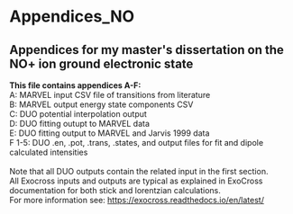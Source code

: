 # Appendices_NO 
## Appendices for my master's dissertation on the NO+ ion ground electronic state

**This file contains appendices A-F:** <br>
A: MARVEL input CSV file of transitions from literature <br>
B: MARVEL output energy state components CSV <br>
C: DUO potential interpolation output <br>
D: DUO fitting outupt to MARVEL data <br>
E: DUO fitting output to MARVEL and Jarvis 1999 data <br>
F 1-5: DUO .en, .pot, .trans, .states, and output files for fit and dipole calculated intensities <br>
<br>
Note that all DUO outputs contain the related input in the first section. 
<br>
All Exocross inputs and outputs are typical as explained in ExoCross documentation for both stick and lorentzian calculations.  <br>
For more information see: https://exocross.readthedocs.io/en/latest/ 

